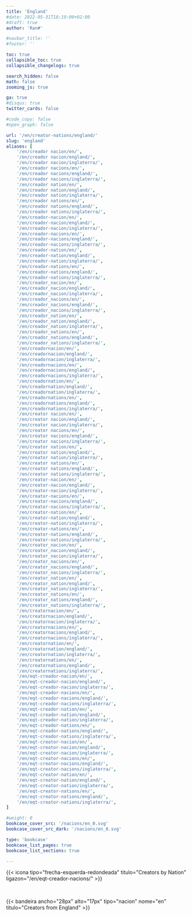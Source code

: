 ```yaml
---
title: 'England'
#date: 2022-05-31T18:19:00+02:00
#draft: true
author: 'Ran#'

#navbar_title: ''
#footer: ''

toc: true
collapsible_toc: true
collapsible_changelogs: true

search_hidden: false
math: false
zooming_js: true

ga: true
#disqus: true
twitter_cards: false

#code_copy: false
#open_graph: false

url: '/en/creator-nations/england/'
slug: 'england'
aliases: [
    '/en/creador nacion/en/',
    '/en/creador nacion/england/',
    '/en/creador nacion/inglaterra/',
    '/en/creador nacions/en/',
    '/en/creador nacions/england/',
    '/en/creador nacions/inglaterra/',
    '/en/creador nation/en/',
    '/en/creador nation/england/',
    '/en/creador nation/inglaterra/',
    '/en/creador nations/en/',
    '/en/creador nations/england/',
    '/en/creador nations/inglaterra/',
    '/en/creador-nacion/en/',
    '/en/creador-nacion/england/',
    '/en/creador-nacion/inglaterra/',
    '/en/creador-nacions/en/',
    '/en/creador-nacions/england/',
    '/en/creador-nacions/inglaterra/',
    '/en/creador-nation/en/',
    '/en/creador-nation/england/',
    '/en/creador-nation/inglaterra/',
    '/en/creador-nations/en/',
    '/en/creador-nations/england/',
    '/en/creador-nations/inglaterra/',
    '/en/creador_nacion/en/',
    '/en/creador_nacion/england/',
    '/en/creador_nacion/inglaterra/',
    '/en/creador_nacions/en/',
    '/en/creador_nacions/england/',
    '/en/creador_nacions/inglaterra/',
    '/en/creador_nation/en/',
    '/en/creador_nation/england/',
    '/en/creador_nation/inglaterra/',
    '/en/creador_nations/en/',
    '/en/creador_nations/england/',
    '/en/creador_nations/inglaterra/',
    '/en/creadornacion/en/',
    '/en/creadornacion/england/',
    '/en/creadornacion/inglaterra/',
    '/en/creadornacions/en/',
    '/en/creadornacions/england/',
    '/en/creadornacions/inglaterra/',
    '/en/creadornation/en/',
    '/en/creadornation/england/',
    '/en/creadornation/inglaterra/',
    '/en/creadornations/en/',
    '/en/creadornations/england/',
    '/en/creadornations/inglaterra/',
    '/en/creator nacion/en/',
    '/en/creator nacion/england/',
    '/en/creator nacion/inglaterra/',
    '/en/creator nacions/en/',
    '/en/creator nacions/england/',
    '/en/creator nacions/inglaterra/',
    '/en/creator nation/en/',
    '/en/creator nation/england/',
    '/en/creator nation/inglaterra/',
    '/en/creator nations/en/',
    '/en/creator nations/england/',
    '/en/creator nations/inglaterra/',
    '/en/creator-nacion/en/',
    '/en/creator-nacion/england/',
    '/en/creator-nacion/inglaterra/',
    '/en/creator-nacions/en/',
    '/en/creator-nacions/england/',
    '/en/creator-nacions/inglaterra/',
    '/en/creator-nation/en/',
    '/en/creator-nation/england/',
    '/en/creator-nation/inglaterra/',
    '/en/creator-nations/en/',
    '/en/creator-nations/england/',
    '/en/creator-nations/inglaterra/',
    '/en/creator_nacion/en/',
    '/en/creator_nacion/england/',
    '/en/creator_nacion/inglaterra/',
    '/en/creator_nacions/en/',
    '/en/creator_nacions/england/',
    '/en/creator_nacions/inglaterra/',
    '/en/creator_nation/en/',
    '/en/creator_nation/england/',
    '/en/creator_nation/inglaterra/',
    '/en/creator_nations/en/',
    '/en/creator_nations/england/',
    '/en/creator_nations/inglaterra/',
    '/en/creatornacion/en/',
    '/en/creatornacion/england/',
    '/en/creatornacion/inglaterra/',
    '/en/creatornacions/en/',
    '/en/creatornacions/england/',
    '/en/creatornacions/inglaterra/',
    '/en/creatornation/en/',
    '/en/creatornation/england/',
    '/en/creatornation/inglaterra/',
    '/en/creatornations/en/',
    '/en/creatornations/england/',
    '/en/creatornations/inglaterra/',
    '/en/eqt-creador-nacion/en/',
    '/en/eqt-creador-nacion/england/',
    '/en/eqt-creador-nacion/inglaterra/',
    '/en/eqt-creador-nacions/en/',
    '/en/eqt-creador-nacions/england/',
    '/en/eqt-creador-nacions/inglaterra/',
    '/en/eqt-creador-nation/en/',
    '/en/eqt-creador-nation/england/',
    '/en/eqt-creador-nation/inglaterra/',
    '/en/eqt-creador-nations/en/',
    '/en/eqt-creador-nations/england/',
    '/en/eqt-creador-nations/inglaterra/',
    '/en/eqt-creator-nacion/en/',
    '/en/eqt-creator-nacion/england/',
    '/en/eqt-creator-nacion/inglaterra/',
    '/en/eqt-creator-nacions/en/',
    '/en/eqt-creator-nacions/england/',
    '/en/eqt-creator-nacions/inglaterra/',
    '/en/eqt-creator-nation/en/',
    '/en/eqt-creator-nation/england/',
    '/en/eqt-creator-nation/inglaterra/',
    '/en/eqt-creator-nations/en/',
    '/en/eqt-creator-nations/england/',
    '/en/eqt-creator-nations/inglaterra/',
]

#weight: 0
bookcase_cover_src: '/nacions/en_0.svg'
bookcase_cover_src_dark: '/nacions/en_0.svg'

type: 'bookcase'
bookcase_list_pages: true
bookcase_list_sections: true

---
```


{{< icona tipo="frecha-esquerda-redondeada" titulo="Creators by Nation" ligazon="/en/eqt-creador-nacions/" >}}

<br>

{{< bandeira ancho="28px" alto="17px" tipo="nacion" nome="en" titulo="Creators from England" >}}
